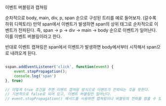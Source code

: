 이벤트 버블링과 캡쳐링

순차적으로 body, main, div, p, span 순으로 구성된 트리를 예로 들어보자. (갈수록 하위 디렉토리)
만약 span에서 이벤트가 발생하면 span의 상위 태그로 순차적으로 이벤트가 전파된다. 즉, span -> p -> div -> main -> body 순으로 이벤트가 일어난다. 이를 이벤트 버블링이라고 한다.

반대로 이벤트 캡쳐링은 span에서 이벤트가 발생하면 body에서부터 시작해서 span으로 내려오게 된다.

```JavaScript

sspan.addEventListener('click', function(event) {
    event.stopPropagation();
    console.log('span')
}, true)

// 이렇게 true 조건을 주면 이벤트 캡쳐링 방식으로 이벤트가 전파되는 것을 뜻한다.
// 기본적으로 false로 되어 있고, 이벤트 버블링만 일어난다.
// event.stopPropagation() 메서드를 사용하면 캡쳐링이나 버블링의 전파를 멈출 수 있다.
```
